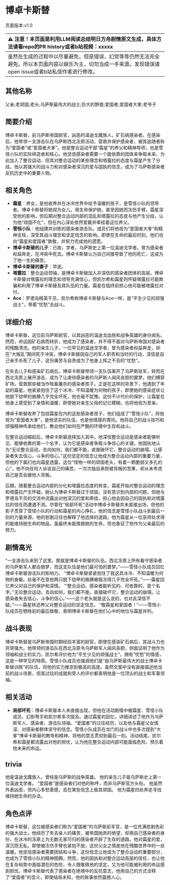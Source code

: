 # 博卓卡斯替
页面版本:v1.0
 

| :warning: 注意！本页面是利用LLM阅读总结明日方舟剧情原文生成，具体方法请看repo的PR history或者b站视频：xxxxx           |
|:----------------------------|
| 虽然在生成的过程中以尽量避免，但是错误，幻觉等等仍然无法完全避免。所以本页面内容以娱乐为主，切勿当成一手来源。发现错误请open issue或者b站私信作者进行修改。|



## 其他名称
父亲;老顽固;老头;乌萨斯最伟大的战士;巨大的野兽;爱国者;爱国者大爹;老爷子
## 简要介绍
博卓卡斯替，前乌萨斯帝国尉官，凶恶的温迪戈魔族人，矿石病感染者。在感染后，他带领一支游击队在乌萨斯西北冻原活动，营救并保护感染者，被其追随者称为“爱国者”或“爱国者大爹”。他是整合运动干部“霜星”的养父和精神导师，也是雪怪小队的实际缔造者和核心。他坚信感染者需要一个能依靠的团体来争取未来，为此加入了整合运动，但其对整合运动的某些理念和塔露拉的态度与霜星产生了分歧。他以其强大的战斗力和对感染者深沉的爱与固执的信念，成为了乌萨斯感染者反抗历史中的重要人物。
## 相关角色
-   **霜星**：养女，是他收养并在冰冷世界中给予温暖的孩子，是雪怪小队的领导者。博卓卡斯替将她视为女儿，用生命保护她，甚至因她而冻伤手臂。霜星深受他的影响，但后期对整合运动内部的混乱和塔露拉的态度与他产生分歧，认为他“顽固不化”，但在内心深处依然爱戴并牵挂着这位养父。
-   **雪怪小队**：他组建并训练的感染者游击队。成员们将他视为“爱国者大爹”和精神支柱，深受其战斗理念和坚定信念的影响。即使在生命的最后时刻，他们也向“霜星和爱国者”致敬，并努力完成他的遗愿。
-   **博卓卡斯替的儿子**：已故，学者，乌萨斯史上第一位温迪戈学者。曾为感染者权益奔走，在冲突中死去。博卓卡斯替认为自己间接导致了他的死亡，这成为了他一生的痛苦。
-   **博卓卡斯替的妻子**：早逝。
-   **塔露拉**：整合运动领袖，是博卓卡斯替加入并深信的感染者团体的高层。博卓卡斯替对塔露拉的理念和领导充满信心，但凯尔希和霜星则怀疑塔露拉可能欺骗和利用了博卓卡斯替及其队伍的力量。霜星在临终前担心他可能被塔露拉对付。
-   **Ace**：罗德岛精英干员，凯尔希称博卓卡斯替与Ace一样，是“平生少见的顽强战士”，带着“忧愁”去战斗。
## 详细介绍
博卓卡斯替，这位前乌萨斯尉官，以其凶恶的温迪戈血统和战争英雄的身份闻名。然而，命运因矿石病而转折，他成为了感染者，并不得不面对乌萨斯帝国对感染者的残酷清洗。他的亲生儿子，一位罕见的温迪戈学者，曾为感染者权益奔走，却在“大叛乱”期间死于冲突，博卓卡斯替因自己的军人职责和当时的行动，深信是自己亲手杀死了儿子，这份痛苦与自责成为了他身上挥之不去的“忧愁”。

在失去儿子和感染矿石病后，博卓卡斯替带领一支队伍离开了乌萨斯驻军，转而在西北冻原上展开游击，成为了让虐待感染者的乌萨斯人闻风丧胆的噩梦。他们横穿矿场，营救那些被当作牲畜屠杀的感染者孩子。正是在这样的背景下，他遇到了年幼的霜星。他紧紧抱住了这个冰冷、不知温暖为何物的孩子，即使她的感染症状让他脱下铠甲的胳膊几乎完全坏死，他也毫不犹豫。这份不计代价的保护，让霜星在他身上感受到了亲情和温暖，即使她对亲生父母的记忆模糊，也将他视为至亲。

博卓卡斯替收养了包括霜星在内的这些感染者孩子，他们组成了“雪怪小队”，将他视为“爱国者大爹”，是他坚实的队伍，也是他情感的寄托。他将自己的战斗技巧和顽强精神传承给他们，教会他们如何在严酷的环境中生存和战斗。

在整合运动崛起后，博卓卡斯替选择加入其中。他深信整合运动是感染者能够听见、能够依靠的第一个名字，认为它是感染者争取斗争信心的关键。他固执地认为“无论整合运动，去向如何，我们都不能，直接破坏它，整合运动的崩塌，让感染者失去信心，斗争的信心。”这份坚定的信念让他成为整合运动内部的重要力量，但他的下属们也向霜星透露，这位“怪物一样的顽固老头，有着一颗脆弱又多孔的心”，他不向任何人诉说自己的痛苦，一次次独自承担被背叛的苦果，却从未考虑自己是否会被他人背叛。

后期，随着整合运动内部的分化和塔露拉态度的转变，霜星开始对整合运动的理念和塔露拉产生怀疑。她认为博卓卡斯替过于顽固，没有意识到内部的问题，但她与罗德岛干员的交流中流露出对他深沉的爱和牵挂，担心他会因自己的固执和对塔露拉的信任而遭遇不测。尽管在“局部坏死”活动中博卓卡斯替并未直接出场，但他的影子贯穿了雪怪小队的行动和霜星的内心挣扎，他的信念是雪怪小队战斗到最后一刻的力量来源，他的悲剧过往也解释了他选择的道路。他为霜星从一位巫师处求得的能维持她生命的物品，虽最终未能挽救她的生命，但也象征了他作为父亲最后的努力。
## 剧情高光
“一支游击队来到了这里。那就是博卓卡斯替的队伍。西北冻原上所有看守感染者的乌萨斯军人都会做梦，而这支队伍是他们最可怕的噩梦。”——雪怪小队成员回忆博卓卡斯替游击队的影响力。
“博卓卡斯替紧紧抱住了我这具冰冷、不知温暖为何物的身躯。丝毫不在意他两只脱下铠甲的胳膊被我冻得几乎完全坏死。”——霜星回忆养父对自己的保护和深情。
“‘整合运动，感染者能听见的、可依靠的，首个名字。’‘无论整合运动，去向如何，我们都不能，直接破坏它，整合运动的崩塌，让感染者失去信心，斗争的信心。’——这个老头就是这么说的，也对此深信不疑。”——霜星转述养父对整合运动的坚定信念。
“敬霜星和爱国者！”——雪怪小队成员在牺牲前的最后致敬，表明博卓卡斯替在他们心中的地位与霜星并列。
## 战斗表现
博卓卡斯替是乌萨斯帝国时期经验丰富的尉官，即使在感染矿石病后，其战斗力也异常强大。他带领的游击队在西北冻原令乌萨斯军人闻风丧胆，侧面证明了他作为领袖和战士的实力。凯尔希评价他为“平生少见的顽强战士”，拥有“忧愁”的情感，这是一种罕见的特质。雪怪小队成员也强调他们是“由乌萨斯最伟大的战士博卓卡斯替训练”的队伍，将他的实力推崇到极高的高度。虽然文案中没有直接描述他当前的战斗场景，但其过往的成就和旁人的评价都表明他是一位顶尖的战士和军事领袖。
## 相关活动
-   **局部坏死**：博卓卡斯替本人未直接出现，但他在活动剧情中被霜星、雪怪小队成员、幻影弩手和凯尔希多次提及。通过霜星的回忆，详细讲述了他作为乌萨斯军人、感染者、游击队领袖、“爱国者”的过往经历，以及他与霜星父女情深、对感染者群体坚守的信念。雪怪小队成员在龙门的战斗中也多次提到“大爹”博卓卡斯替的教导和精神，将他的意志贯彻到最后一刻。活动结尾，凯尔希和霜星都流露出对他的担忧，认为他在整合运动内部可能面临危险，预示着他未来的命运。
## trivia
他是温迪戈魔族人，曾经是乌萨斯的战争英雄。
他的亲生儿子是乌萨斯史上第一位温迪戈学者。
“爱国者”是感染者们对他的称呼，而非乌萨斯官方头衔。
他虽然外表凶恶，但内心多愁善感，且在某些信念上极其顽固。
他为霜星四处奔走寻找维持她生命的办法。
## 角色点评
博卓卡斯替，这位被感染者们称为“爱国者”的乌萨斯前军官，是一位充满悲剧色彩的强大战士。他经历了失去亲人的痛苦，被帝国抛弃的绝望，却用自己感染者的身份，在冰冷的冻原上为无数无家可归的感染者开辟了生存的道路。他对霜星的爱，深沉而无私，即使被冻伤手臂也紧抱不放，这份父女之情是他在残酷世界中的一丝温暖。他坚信感染者需要团结和斗争，这份信念让他成为了整合运动的重要部分，也成为了雪怪小队的精神图腾。然而，他的固执和对整合运动高层的信任，也让他在复杂局势中面临潜在的危险，令人既敬佩他的坚定，又为他可能被利用的命运感到担忧。博卓卡斯替代表了感染者在绝境中的反抗意志，他用自己的方式诠释了“爱国者”的含义，即使结局未知，他的故事依然震撼人心。